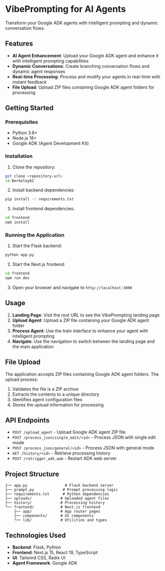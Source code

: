 # VibePrompting for AI Agents

Transform your Google ADK agents with intelligent prompting and dynamic conversation flows.

## Features

- **AI Agent Enhancement**: Upload your Google ADK agent and enhance it with intelligent prompting capabilities
- **Dynamic Conversations**: Create branching conversation flows and dynamic agent responses
- **Real-time Processing**: Process and modify your agents in real-time with instant feedback
- **File Upload**: Upload ZIP files containing Google ADK agent folders for processing

## Getting Started

### Prerequisites

- Python 3.8+
- Node.js 18+
- Google ADK (Agent Development Kit)

### Installation

1. Clone the repository:
```bash
git clone <repository-url>
cd BerkeleyAI
```

2. Install backend dependencies:
```bash
pip install -r requirements.txt
```

3. Install frontend dependencies:
```bash
cd frontend
npm install
```

### Running the Application

1. Start the Flask backend:
```bash
python app.py
```

2. Start the Next.js frontend:
```bash
cd frontend
npm run dev
```

3. Open your browser and navigate to `http://localhost:3000`

## Usage

1. **Landing Page**: Visit the root URL to see the VibePrompting landing page
2. **Upload Agent**: Upload a ZIP file containing your Google ADK agent folder
3. **Process Agent**: Use the train interface to enhance your agent with intelligent prompting
4. **Navigate**: Use the navigation to switch between the landing page and the main application

## File Upload

The application accepts ZIP files containing Google ADK agent folders. The upload process:

1. Validates the file is a ZIP archive
2. Extracts the contents to a unique directory
3. Identifies agent configuration files
4. Stores the upload information for processing

## API Endpoints

- `POST /upload_agent` - Upload Google ADK agent ZIP file
- `POST /process_json/single_edit/<id>` - Process JSON with single edit mode
- `POST /process_json/general/<id>` - Process JSON with general mode
- `GET /history/<id>` - Retrieve processing history
- `POST /retrigger_adk_web` - Restart ADK web server

## Project Structure

```
├── app.py                 # Flask backend server
├── prompt.py             # Prompt processing logic
├── requirements.txt      # Python dependencies
├── uploads/             # Uploaded agent files
├── history/             # Processing history
└── frontend/            # Next.js frontend
    ├── app/             # App router pages
    ├── components/      # UI components
    └── lib/             # Utilities and types
```

## Technologies Used

- **Backend**: Flask, Python
- **Frontend**: Next.js 15, React 19, TypeScript
- **UI**: Tailwind CSS, Radix UI
- **Agent Framework**: Google ADK

